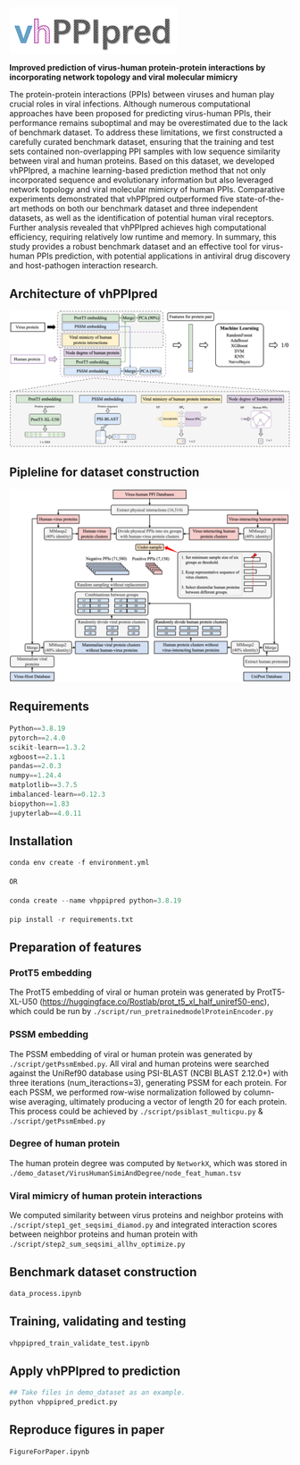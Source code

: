 <img src="./FigForPaper/logo.png" width="300">

**Improved prediction of virus-human protein-protein interactions by incorporating network topology and viral molecular mimicry**

The protein-protein interactions (PPIs) between viruses and human play crucial roles in viral infections. Although numerous computational approaches have been proposed for predicting virus-human PPIs, their performance remains suboptimal and may be overestimated due to the lack of benchmark dataset. To address these limitations, we first constructed a carefully curated benchmark dataset, ensuring that the training and test sets contained non-overlapping PPI samples with low sequence similarity between viral and human proteins. Based on this dataset, we developed vhPPIpred, a machine learning-based prediction method that not only incorporated sequence and evolutionary information but also leveraged network topology and viral molecular mimicry of human PPIs. Comparative experiments demonstrated that vhPPIpred outperformed five state-of-the-art methods on both our benchmark dataset and three independent datasets, as well as the identification of potential human viral receptors. Further analysis revealed that vhPPIpred achieves high computational efficiency, requiring relatively low runtime and memory. In summary, this study provides a robust benchmark dataset and an effective tool for virus-human PPIs prediction, with potential applications in antiviral drug discovery and host-pathogen interaction research.


## Architecture of vhPPIpred
![Architecture of vhPPIpred](./FigForPaper/Fig1A.png)

## Pipleline for dataset construction
![Pipline for benchmark dataset construction](./FigForPaper/Fig1B.png)

## Requirements
```python
Python==3.8.19
pytorch==2.4.0
scikit-learn==1.3.2
xgboost==2.1.1
pandas==2.0.3
numpy==1.24.4
matplotlib==3.7.5
imbalanced-learn==0.12.3
biopython==1.83
jupyterlab==4.0.11
```


## Installation

```python
conda env create -f environment.yml

OR

conda create --name vhppipred python=3.8.19

pip install -r requirements.txt
```

## Preparation of features
### ProtT5 embedding
The ProtT5 embedding of viral or human protein was generated by ProtT5-XL-U50 (https://huggingface.co/Rostlab/prot_t5_xl_half_uniref50-enc), which could be run by `./script/run_pretrainedmodelProteinEncoder.py`

### PSSM embedding
The PSSM embedding of viral or human protein was generated by `./script/getPssmEmbed.py`. All viral and human proteins were searched against the UniRef90 database using PSI-BLAST (NCBI BLAST 2.12.0+) with three iterations (num_iteractions=3), generating PSSM for each protein. For each PSSM, we performed row-wise normalization followed by column-wise averaging, ultimately producing a vector of length 20 for each protein. This process could be achieved by `./script/psiblast_multicpu.py` & `./script/getPssmEmbed.py`

### Degree of human protein
The human protein degree was computed by `NetworkX`, which was stored in `./demo_dataset/VirusHumanSimiAndDegree/node_feat_human.tsv`

### Viral mimicry of human protein interactions
We computed similarity between virus proteins and neighbor proteins with `./script/step1_get_seqsimi_diamod.py` and integrated interaction scores between neighbor proteins and human protein with `./script/step2_sum_seqsimi_allhv_optimize.py`

## Benchmark dataset construction
```python
data_process.ipynb
```

## Training, validating and testing
```python
vhppipred_train_validate_test.ipynb
```

## Apply vhPPIpred to prediction
```python
## Take files in demo_dataset as an example.
python vhppipred_predict.py
```

## Reproduce figures in paper
```python
FigureForPaper.ipynb
```




